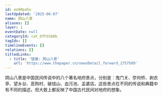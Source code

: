 ```yaml
---
id: oo80pa5u
lastUpdated: '2025-06-07'
name: 阴山八景
aliases: []
layer: 1
eventDate: null
categoryId: cat_OfFSSbRb
tagIds: []
timelineEvents: []
relations: []
titledLinks:
  - title: '链接: 阴山八景'
    url: 'https://www.thepaper.cn/newsDetail_forward_1757589'
---
```

阴山八景是中国民间传说中的八个著名地府景点，分别是：鬼门关、奈何桥、剥衣亭、望乡台、恶狗村、破钱山、血污池、孟婆店。这些景点在不同的传说和典籍中有不同的描述，但大致上都反映了中国古代民间对地府的想象。
